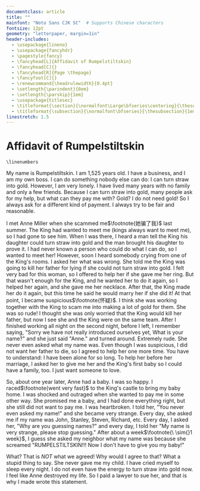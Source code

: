 ```yaml
---
documentclass: article
title: ""
mainfont: "Noto Sans CJK SC"  # Supports Chinese characters
fontsize: 12pt
geometry: "letterpaper, margin=1in"
header-includes:
  - \usepackage{lineno}
  - \usepackage{fancyhdr}
  - \pagestyle{fancy}
  - \fancyhead[L]{Affidavit of Rumpelstiltskin}
  - \fancyhead[C]{}
  - \fancyhead[R]{Page \thepage}
  - \fancyfoot[C]{}
  - \renewcommand{\headrulewidth}{0.4pt}
  - \setlength{\parindent}{0em}
  - \setlength{\parskip}{1em}
  - \usepackage{titlesec}
  - \titleformat{\section}{\normalfont\Large\bfseries\centering}{\thesection}{1em}{}
  - \titleformat{\subsection}{\normalfont\bfseries}{\thesubsection}{1em}{}
linestretch: 1.5
---
```

# Affidavit of Rumpelstiltskin

```{=latex}
\linenumbers
```

My name is Rumpelstiltskin. I am 1,525 years old. I have a business, and I am my own boss. I can do something nobody else can do: I can turn straw into gold. However, I am very lonely. I have lived many years with no family and only a few friends. Because I can turn straw into gold, many people ask for my help, but what can they pay me with? Gold? I do not need gold! So I always ask for a different kind of payment. I always try to be fair and reasonable. 

I met Anne Miller when she scammed me$\footnote{她骗了我}$  last summer. The King had wanted to meet me (kings always want to meet me), so I had gone to see him. When I was there, I heard a man tell the King his daughter could turn straw into gold and the man brought his daughter to prove it. I had never known a person who could do what I can do, so I wanted to meet her! However, soon I heard somebody crying from one of the King's rooms. I asked her what was wrong. She told me the King was going to kill her father for lying if she could not turn straw into gold. I felt very bad for this woman, so I offered to help her if she gave me her ring. But that wasn't enough for the King, and he wanted her to do it again, so I helped her again, and she gave me her necklace. After that, the King made her do it again, but this time he said he would marry her if she did it! At that point, I became suspicious$\footnote{怀疑}$. I think she was working together with the King to scam me into making a lot of gold for them. She was so rude! I thought she was only worried that the King would kill her father, but now I see she and the King were on the same team. After I finished working all night on the second night, before I left, I remember saying, "Sorry we have not really introduced ourselves yet, What is your name?" and she just said "Anne." and turned around. Extremely rude. She never even asked what my name was. Even though I was suspicious, I did not want her father to die, so I agreed to help her one more time. You have to understand: I have been alone for so long. To help her before her marriage, I asked her to give me her and the King's first baby so I could have a family, too. I just want someone to love. 

So, about one year later, Anne had a baby. I was so happy. I raced$\footnote{went very fast}$ to the King's castle to bring my baby home. I was shocked and outraged when she wanted to pay me in some other way. She promised me a baby, and I had done everything right, but she still did not want to pay me. I was heartbroken. I told her, "You never even asked my name!" and she became very strange. Every day, she asked me if my name was John, Stanley, Steven, Richard, etc. Every day, I asked her, "Why are you guessing names?" and every day, I told her "My name is very strange, please stop guessing." After about a week$\footnote{\ \sim{}1 week}$, I guess she asked my neighbor what my name was because she screamed "RUMPELSTILTSKIN!!! Now I don't have to give you my baby!" 

What? That is *NOT* what we agreed! Why would I agree to that? What a stupid thing to say. She never gave me my child. I have cried myself to sleep every night. I do not even have the energy to turn straw into gold now. I feel like Anne destroyed my life. So I paid a lawyer to sue her, and that is why I made wrote this statement. 


